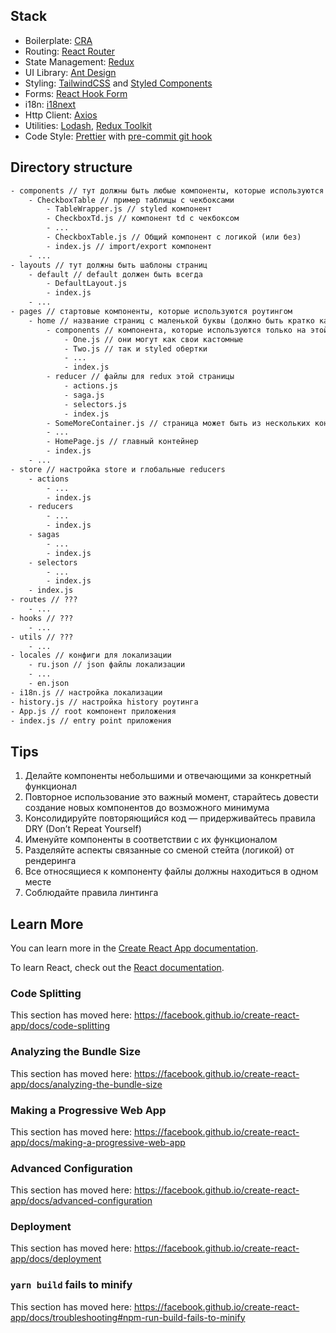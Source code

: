 ## Stack

- Boilerplate: [CRA](https://github.com/facebook/create-react-app)
- Routing: [React Router](https://github.com/ReactTraining/react-router)
- State Management: [Redux](https://github.com/reduxjs/react-redux)
- UI Library: [Ant Design](https://github.com/ant-design/ant-design/)
- Styling: [TailwindCSS](https://github.com/tailwindcss/tailwindcss) and [Styled Components](https://github.com/styled-components/styled-components)
- Forms: [React Hook Form](https://github.com/react-hook-form/react-hook-form)
- i18n: [i18next](https://github.com/i18next/react-i18next)
- Http Client: [Axios](https://github.com/axios/axios)
- Utilities: [Lodash](https://github.com/lodash/lodash), [Redux Toolkit](https://github.com/reduxjs/redux-toolkit)
- Code Style: [Prettier](https://github.com/prettier/prettier) with [pre-commit git hook](https://github.com/typicode/husky)

## Directory structure

```html
- components // тут должны быть любые компоненты, которые используются на 2-ых и более pages
	- CheckboxTable // пример таблицы с чекбоксами
		- TableWrapper.js // styled компонент
		- CheckboxTd.js // компонент td с чекбоксом
		- ...
		- CheckboxTable.js // Общий компонент с логикой (или без)
		- index.js // import/export компонент
	- ...
- layouts // тут должны быть шаблоны страниц
	- default // default должен быть всегда
		- DefaultLayout.js
		- index.js
	- ...
- pages // стартовые компоненты, которые используются роутингом
	- home // название страниц с маленькой буквы (должно быть кратко как и path страницы)
		- components // компонента, которые используются только на этой странице
			- One.js // они могут как свои кастомные
			- Two.js // так и styled обертки
			- ...
			- index.js
		- reducer // файлы для redux этой страницы
			- actions.js
			- saga.js
			- selectors.js
			- index.js
		- SomeMoreContainer.js // страница может быть из нескольких контейнеров (обычно, что бы проще было управлять страницей) p.s. в целом эти контейнеры могут реюзаться на других страницах (пример - модалка добавления какой сущности из другой страницы)
		- ...
		- HomePage.js // главный контейнер
		- index.js
	- ...
- store // настройка store и глобальные reducers
	- actions
		- ...
		- index.js
	- reducers
		- ...
		- index.js
	- sagas
		- ...
		- index.js
	- selectors
		- ...
		- index.js
	- index.js
- routes // ???
	- ...
- hooks // ???
	- ...
- utils // ???
	- ...
- locales // конфиги для локализации
    - ru.json // json файлы локализации
    - ...
    - en.json
- i18n.js // настройка локализации
- history.js // настройка history роутинга
- App.js // root компонент приложения
- index.js // entry point приложения
```

## Tips

1. Делайте компоненты небольшими и отвечающими за конкретный функционал
2. Повторное использование это важный момент, старайтесь довести создание новых компонентов до возможного минимума
3. Консолидируйте повторяющийся код — придерживайтесь правила DRY (Don’t Repeat Yourself)
4. Именуйте компоненты в соответствии с их функционалом
5. Разделяйте аспекты связанные со сменой стейта (логикой) от рендеринга
6. Все относящиеся к компоненту файлы должны находиться в одном месте
7. Соблюдайте правила линтинга

## Learn More

You can learn more in the [Create React App documentation](https://facebook.github.io/create-react-app/docs/getting-started).

To learn React, check out the [React documentation](https://reactjs.org/).

### Code Splitting

This section has moved here: https://facebook.github.io/create-react-app/docs/code-splitting

### Analyzing the Bundle Size

This section has moved here: https://facebook.github.io/create-react-app/docs/analyzing-the-bundle-size

### Making a Progressive Web App

This section has moved here: https://facebook.github.io/create-react-app/docs/making-a-progressive-web-app

### Advanced Configuration

This section has moved here: https://facebook.github.io/create-react-app/docs/advanced-configuration

### Deployment

This section has moved here: https://facebook.github.io/create-react-app/docs/deployment

### `yarn build` fails to minify

This section has moved here: https://facebook.github.io/create-react-app/docs/troubleshooting#npm-run-build-fails-to-minify
